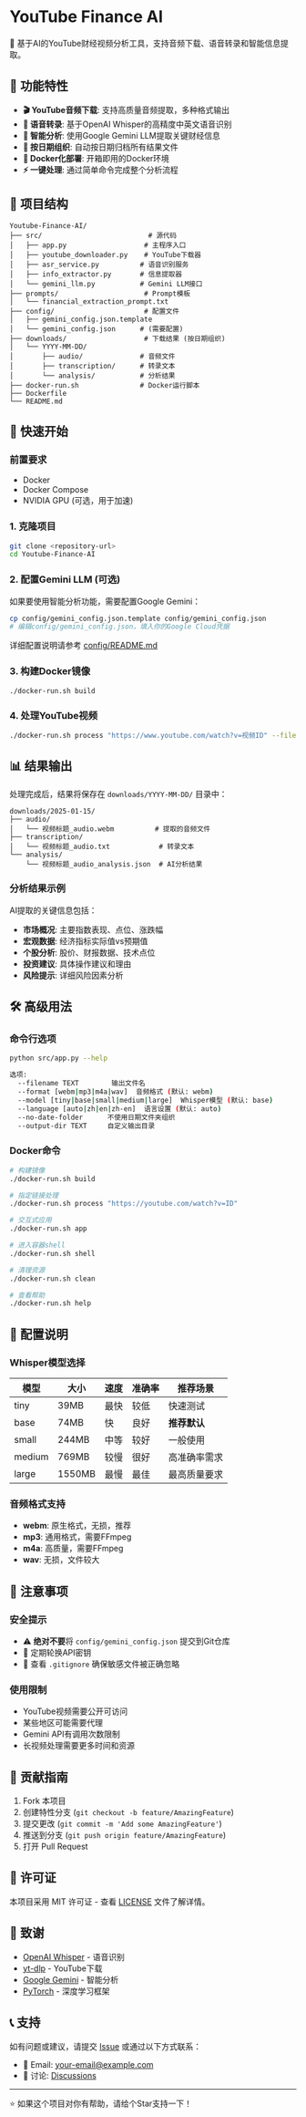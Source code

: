 # YouTube Finance AI

🎵 基于AI的YouTube财经视频分析工具，支持音频下载、语音转录和智能信息提取。

## 🌟 功能特性

- **🎬 YouTube音频下载**: 支持高质量音频提取，多种格式输出
- **🎤 语音转录**: 基于OpenAI Whisper的高精度中英文语音识别
- **🤖 智能分析**: 使用Google Gemini LLM提取关键财经信息
- **📅 按日期组织**: 自动按日期归档所有结果文件
- **🐳 Docker化部署**: 开箱即用的Docker环境
- **⚡ 一键处理**: 通过简单命令完成整个分析流程

## 📁 项目结构

```
Youtube-Finance-AI/
├── src/                          # 源代码
│   ├── app.py                   # 主程序入口
│   ├── youtube_downloader.py    # YouTube下载器
│   ├── asr_service.py          # 语音识别服务
│   ├── info_extractor.py       # 信息提取器
│   └── gemini_llm.py           # Gemini LLM接口
├── prompts/                     # Prompt模板
│   └── financial_extraction_prompt.txt
├── config/                      # 配置文件
│   ├── gemini_config.json.template
│   └── gemini_config.json      # (需要配置)
├── downloads/                   # 下载结果 (按日期组织)
│   └── YYYY-MM-DD/
│       ├── audio/              # 音频文件
│       ├── transcription/      # 转录文本
│       └── analysis/           # 分析结果
├── docker-run.sh               # Docker运行脚本
├── Dockerfile
└── README.md
```

## 🚀 快速开始

### 前置要求

- Docker
- Docker Compose
- NVIDIA GPU (可选，用于加速)

### 1. 克隆项目

```bash
git clone <repository-url>
cd Youtube-Finance-AI
```

### 2. 配置Gemini LLM (可选)

如果要使用智能分析功能，需要配置Google Gemini：

```bash
cp config/gemini_config.json.template config/gemini_config.json
# 编辑config/gemini_config.json，填入你的Google Cloud凭据
```

详细配置说明请参考 [config/README.md](config/README.md)

### 3. 构建Docker镜像

```bash
./docker-run.sh build
```

### 4. 处理YouTube视频

```bash
./docker-run.sh process "https://www.youtube.com/watch?v=视频ID" --filename "my_video" --model large --format wav
```

## 📊 结果输出

处理完成后，结果将保存在 `downloads/YYYY-MM-DD/` 目录中：

```
downloads/2025-01-15/
├── audio/
│   └── 视频标题_audio.webm          # 提取的音频文件
├── transcription/
│   └── 视频标题_audio.txt            # 转录文本
└── analysis/
    └── 视频标题_audio_analysis.json  # AI分析结果
```

### 分析结果示例

AI提取的关键信息包括：

- **市场概况**: 主要指数表现、点位、涨跌幅
- **宏观数据**: 经济指标实际值vs预期值
- **个股分析**: 股价、财报数据、技术点位
- **投资建议**: 具体操作建议和理由
- **风险提示**: 详细风险因素分析

## 🛠 高级用法

### 命令行选项

```bash
python src/app.py --help

选项:
  --filename TEXT        输出文件名
  --format [webm|mp3|m4a|wav]  音频格式 (默认: webm)
  --model [tiny|base|small|medium|large]  Whisper模型 (默认: base)
  --language [auto|zh|en|zh-en]  语言设置 (默认: auto)
  --no-date-folder      不使用日期文件夹组织
  --output-dir TEXT     自定义输出目录
```

### Docker命令

```bash
# 构建镜像
./docker-run.sh build

# 指定链接处理
./docker-run.sh process "https://youtube.com/watch?v=ID"

# 交互式应用
./docker-run.sh app

# 进入容器shell
./docker-run.sh shell

# 清理资源
./docker-run.sh clean

# 查看帮助
./docker-run.sh help
```

## 🔧 配置说明

### Whisper模型选择

| 模型 | 大小 | 速度 | 准确率 | 推荐场景 |
|------|------|------|--------|----------|
| tiny | 39MB | 最快 | 较低 | 快速测试 |
| base | 74MB | 快 | 良好 | **推荐默认** |
| small | 244MB | 中等 | 较好 | 一般使用 |
| medium | 769MB | 较慢 | 很好 | 高准确率需求 |
| large | 1550MB | 最慢 | 最佳 | 最高质量要求 |

### 音频格式支持

- **webm**: 原生格式，无损，推荐
- **mp3**: 通用格式，需要FFmpeg
- **m4a**: 高质量，需要FFmpeg  
- **wav**: 无损，文件较大

## 🚨 注意事项

### 安全提示

- ⚠️ **绝对不要**将 `config/gemini_config.json` 提交到Git仓库
- 🔐 定期轮换API密钥
- 📝 查看 `.gitignore` 确保敏感文件被正确忽略

### 使用限制

- YouTube视频需要公开可访问
- 某些地区可能需要代理
- Gemini API有调用次数限制
- 长视频处理需要更多时间和资源

## 🤝 贡献指南

1. Fork 本项目
2. 创建特性分支 (`git checkout -b feature/AmazingFeature`)
3. 提交更改 (`git commit -m 'Add some AmazingFeature'`)
4. 推送到分支 (`git push origin feature/AmazingFeature`)
5. 打开 Pull Request

## 📄 许可证

本项目采用 MIT 许可证 - 查看 [LICENSE](LICENSE) 文件了解详情。

## 🙏 致谢

- [OpenAI Whisper](https://github.com/openai/whisper) - 语音识别
- [yt-dlp](https://github.com/yt-dlp/yt-dlp) - YouTube下载
- [Google Gemini](https://ai.google.dev/) - 智能分析
- [PyTorch](https://pytorch.org/) - 深度学习框架

## 📞 支持

如有问题或建议，请提交 [Issue](issues) 或通过以下方式联系：

- 📧 Email: your-email@example.com
- 💬 讨论: [Discussions](discussions)

---

⭐ 如果这个项目对你有帮助，请给个Star支持一下！
